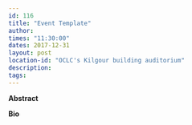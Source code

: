 ```yaml
---
id: 116
title: "Event Template"
author: 
times: "11:30:00"
dates: 2017-12-31
layout: post
location-id: "OCLC's Kilgour building auditorium"  
description: 
tags: 
---
```

 **Abstract**

**Bio**

&nbsp;


